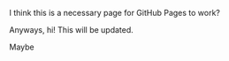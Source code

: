 I think this is a necessary page for GitHub Pages to work?

Anyways, hi! This will be updated.

Maybe
